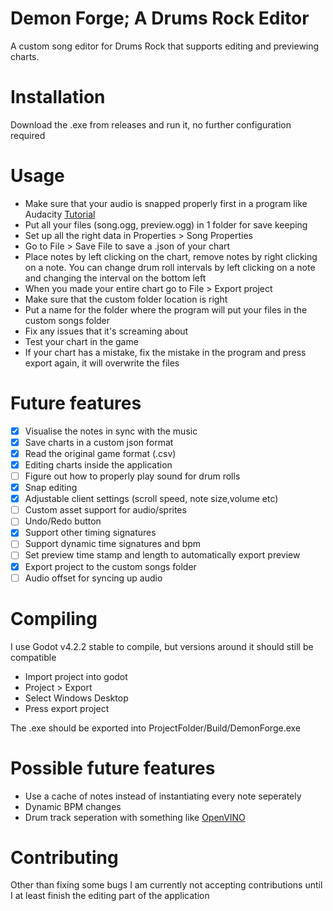 # Demon Forge; A Drums Rock Editor

A custom song editor for Drums Rock that supports editing and previewing charts.

# Installation

Download the .exe from releases and run it, no further configuration required

# Usage

- Make sure that your audio is snapped properly first in a program like Audacity [Tutorial](https://steamcommunity.com/sharedfiles/filedetails/?id=2989549859)
- Put all your files (song.ogg, preview.ogg) in 1 folder for save keeping
- Set up all the right data in Properties > Song Properties
- Go to File > Save File to save a .json of your chart
- Place notes by left clicking on the chart, remove notes by right clicking on a note. You can change drum roll intervals by left clicking on a note and changing the interval on the bottom left
- When you made your entire chart go to File > Export project
- Make sure that the custom folder location is right
- Put a name for the folder where the program will put your files in the custom songs folder
- Fix any issues that it's screaming about
- Test your chart in the game
- If your chart has a mistake, fix the mistake in the program and press export again, it will overwrite the files

# Future features

- [x] Visualise the notes in sync with the music
- [x] Save charts in a custom json format
- [x] Read the original game format (.csv)
- [x] Editing charts inside the application
- [ ] Figure out how to properly play sound for drum rolls
- [x] Snap editing
- [x] Adjustable client settings (scroll speed, note size,volume etc)
- [ ] Custom asset support for audio/sprites
- [ ] Undo/Redo button
- [x] Support other timing signatures
- [ ] Support dynamic time signatures and bpm
- [ ] Set preview time stamp and length to automatically export preview
- [x] Export project to the custom songs folder
- [ ] Audio offset for syncing up audio

# Compiling

I use Godot v4.2.2 stable to compile, but versions around it should still be compatible

- Import project into godot
- Project > Export
- Select Windows Desktop
- Press export project

The .exe should be exported into ProjectFolder/Build/DemonForge.exe

# Possible future features

* Use a cache of notes instead of instantiating every note seperately
* Dynamic BPM changes
* Drum track seperation with something like [OpenVINO](https://github.com/openvinotoolkit/openvino)

# Contributing

Other than fixing some bugs I am currently not accepting contributions until I at least finish the editing part of the application

